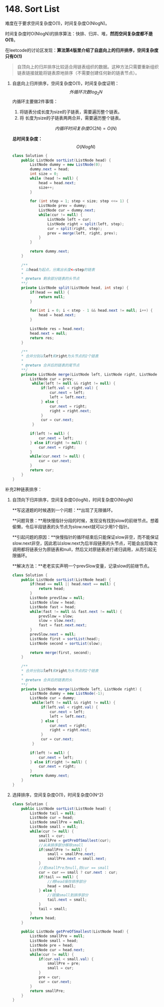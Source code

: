 #  148. Sort List

难度在于要求空间复杂度O(1)，时间复杂度O(NlogN)。

时间复杂度时O(NlogN)的排序算法：快排、归并、堆，**然而空间复杂度都不是O(1)**。

在leetcode的讨论区发现：**算法第4版里介绍了自底向上的归并排序，空间复杂度只有O(1)**

> 自顶向上的归并排序比较适合用链表组织的数据。这种方法只需要重新组织链表链接就能将链表原地排序（不需要创建任何新的链表节点）。

1. 自底向上归并排序，空间复杂度O(1)，时间复杂度证明：
   $$
   外循环次数log_2N
   $$
   内循环主要做2件事情：

   1. 将链表分成长度为size的子链表，需要遍历整个链表。
   2. 将 长度为size的子链表两两合并，需要遍历整个链表。

   $$
   内循环时间复杂度O(2N)=O(N)
   $$

   **总时间复杂度：**
   $$
   O(NlogN)
   $$
   

   ```java
   class Solution {
       public ListNode sortList(ListNode head) {
           ListNode dummy = new ListNode(0);
           dummy.next = head;
           int size = 0;
           while (head != null) {
               head = head.next;
               size++;
           }
           
           for (int step = 1; step < size; step <<= 1) {
               ListNode prev = dummy;
               ListNode cur = dummy.next;
               while(cur != null) {
                   ListNode left = cur;
                   ListNode right = split(left, step);
                   cur = split(right, step);
                   prev = merge(left, right, prev);
               }
           }
           
           return dummy.next;
       }
       
       /**
       * 以head为起点，分离出长度<=step的链表
       * 
       * @return 剩余部分链表的头节点
       **/
       private ListNode split(ListNode head, int step) {
           if(head == null) {
               return null;
           }
           
           for(int i = 0; i < step - 1 && head.next != null; i++) {
               head = head.next;
           }
           
           ListNode res = head.next;
           head.next = null;
           return res;
       }
       
       /**
       * 合并分别以left和right为头节点的2个链表
       * 
       * @return 合并后的链表的尾节点
       **/
       private ListNode merge(ListNode left, ListNode right, ListNode prev) {
           ListNode cur = prev;
            while(left != null && right != null) {
                if(left.val < right.val) {
                    cur.next = left;
                    left = left.next;
                } else {
                    cur.next = right;
                    right = right.next;
                }
                cur = cur.next;
            }
           
           if(left != null) {
               cur.next = left;
           } else if(right != null) {
               cur.next = right;
           }
           while(cur.next != null) {
               cur = cur.next;
           }
           return cur;
       }
   }
   ```

   

补充2种链表排序：

1. 自顶向下归并排序，空间复杂度O(logN)，时间复杂度O(NlogN)

   **写这道题的时候遇到一个问题：**出现了无限循环。

   **问题背景：**用快慢指针分段的时候，发现没有找到slow的前继节点。想着偷懒，令后半段链表的头节点为slow.next就可以少用1个指针。

   **引起问题的原因：**快慢指针的循环结束后只能保证slow非空，而不能保证slow.next非空，因此若以slow.next为后半段链表的头节点，可能会出现每次调用都将链表分为原链表和null，然后又对原链表进行递归调用，从而引起无限循环。

   **解决方法：**老老实实声明一个prevSlow变量，记录slow的前继节点。

   ```java
   class Solution {
       public ListNode sortList(ListNode head) {
           if(head == null || head.next == null) {
               return head;
           }
           ListNode prevSlow = null;
           ListNode slow = head;
           ListNode fast = head;
           while(fast != null && fast.next != null) {
               prevSlow = slow;
               slow = slow.next;
               fast = fast.next.next;
           }
           prevSlow.next = null;
           ListNode first = sortList(head);
           ListNode second = sortList(slow);
           
           return merge(first, second);
       }
       
       /**
       * 合并分别以left和right为头节点的2个链表
       * 
       * @return 合并后的链表的头
       **/
       private ListNode merge(ListNode left, ListNode right) {
           ListNode dummy = new ListNode(-1);
           ListNode cur = dummy;
            while(left != null && right != null) {
                if(left.val < right.val) {
                    cur.next = left;
                    left = left.next;
                } else {
                    cur.next = right;
                    right = right.next;
                }
                cur = cur.next;
            }
           
           if(left != null) {
               cur.next = left;
           } else if(right != null) {
               cur.next = right;
           }
           return dummy.next;
       }
   }
   ```

   

2. 选择排序，空间复杂度O(1)，时间复杂度O(N^2)

   ```java
   class Solution {
       public ListNode sortList(ListNode head) {
           ListNode tail = null;
           ListNode cur = head;
           ListNode smallPre = null;
           ListNode small = null;
           while(cur != null) {
               small = cur;
               smallPre = getPreOfSmallest(cur);
               //从未排序部分移除small
               if(smallPre != null) {
                   small = smallPre.next;
                   smallPre.next = small.next;
               }
               //若smallPre为null,则cur == small
               cur = cur == small ? cur.next : cur;
               if(tail == null) {
                   //用head保存排序部分
                   head = small;
               } else {
                   //链接small到排序部分
                   tail.next = small;
               }
               tail = small;
           }
           return head;
       }
       
       public ListNode getPreOfSmallest(ListNode head) {
           ListNode smallPre = null;
           ListNode small = head;
           ListNode pre = head;
           ListNode cur = head.next;
           while(cur != null) {
               if(cur.val < small.val) {
                   smallPre = pre;
                   small = cur;
               }
               pre = cur;
               cur = cur.next;
           }
           return smallPre;
       }
   }
   ```

   